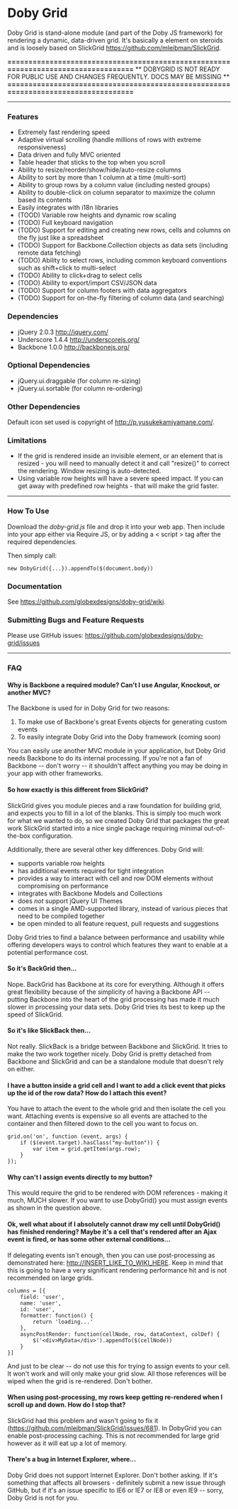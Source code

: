 Doby Grid
=========

Doby Grid is stand-alone module (and part of the Doby JS framework) for rendering a dynamic, data-driven grid. It's basically a <table> element on steroids and is loosely based on SlickGrid <https://github.com/mleibman/SlickGrid>.

**===================================================================================**
** DOBYGRID IS NOT READY FOR PUBLIC USE AND CHANGES FREQUENTLY. DOCS MAY BE MISSING  **
**===================================================================================**

---

### Features

- Extremely fast rendering speed
- Adaptive virtual scrolling (handle millions of rows with extreme responsiveness)
- Data driven and fully MVC oriented
- Table header that sticks to the top when you scroll
- Ability to resize/reorder/show/hide/auto-resize columns
- Ability to sort by more than 1 column at a time (multi-sort)
- Ability to group rows by a column value (including nested groups)
- Ability to double-click on column separator to maximize the column based its contents
- Easily integrates with i18n libraries
- (TOOD) Variable row heights and dynamic row scaling
- (TODO) Full keyboard navigation
- (TODO) Support for editing and creating new rows, cells and columns on the fly just like a spreadsheet
- (TODO) Support for Backbone.Collection objects as data sets (including remote data fetching)
- (TODO) Ability to select rows, including common keyboard conventions such as shift+click to multi-select
- (TODO) Ability to click+drag to select cells
- (TODO) Ability to export/import CSV/JSON data
- (TODO) Support for column footers with data aggregators
- (TODO) Support for on-the-fly filtering of column data (and searching)

### Dependencies

- jQuery 2.0.3 <http://jquery.com/>
- Underscore 1.4.4 <http://underscorejs.org/>
- Backbone 1.0.0 <http://backbonejs.org/>

### Optional Dependencies

- jQuery.ui.draggable (for column re-sizing)
- jQuery.ui.sortable (for column re-ordering)

### Other Dependencies

Default icon set used is copyright of <http://p.yusukekamiyamane.com/>.

### Limitations

- If the grid is rendered inside an invisible element, or an element that is resized - you will need to manually detect it and call "resize()" to correct the rendering. Window resizing is auto-detected.
- Using variable row heights will have a severe speed impact. If you can get away with predefined row heights - that will make the grid faster.

---

### How To Use

Download the *doby-grid.js* file and drop it into your web app. Then include into your app either via Require JS, or by adding a < script > tag after the required dependencies.

Then simply call:

	new DobyGrid({...}).appendTo($(document.body))

### Documentation

See <https://github.com/globexdesigns/doby-grid/wiki>.

### Submitting Bugs and Feature Requests

Please use GitHub issues: <https://github.com/globexdesigns/doby-grid/issues>

---

### FAQ

#### Why is Backbone a required module? Can't I use Angular, Knockout, or another MVC?

The Backbone is used for in Doby Grid for two reasons:

1) To make use of Backbone's great Events objects for generating custom events
2) To easily integrate Doby Grid into the Doby framework (coming soon)

You can easily use another MVC module in your application, but Doby Grid needs Backbone to do its internal processing. If you're not a fan of Backbone -- don't worry -- it shouldn't affect anything you may be doing in your app with other frameworks.

#### So how exactly is this different from SlickGrid?

SlickGrid gives you module pieces and a raw foundation for building grid, and expects you to fill in a lot of the blanks. This is simply too much work for what we wanted to do, so we created Doby Grid that packages the great work SlickGrid started into a nice single package requiring minimal out-of-the-box configuration.

Additionally, there are several other key differences. Doby Grid will:

- supports variable row heights
- has additional events required for tight integration
- provides a way to interact with cell and row DOM elements without compromising on performance
- integrates with Backbone Models and Collections
- does *not* support jQuery UI Themes
- comes in a single AMD-supported library, instead of various pieces that need to be compiled together
- be open minded to all feature request, pull requests and suggestions

Doby Grid tries to find a balance between performance and usability while offering developers ways to control which features they want to enable at a potential performance cost.

#### So it's BackGrid then...

Nope. BackGrid has Backbone at its core for everything. Although it offers great flexibility because of the simplicity of having a Backbone API -- putting Backbone into the heart of the grid processing has made it much slower in processing your data sets. Doby Grid tries its best to keep up the speed of SlickGrid.

#### So it's like SlickBack then...

Not really. SlickBack is a bridge between Backbone and SlickGrid. It tries to make the two work together nicely. Doby Grid is pretty detached from Backbone and SlickGrid and can be a standalone module that doesn't rely on either.

#### I have a button inside a grid cell and I want to add a click event that picks up the id of the row data? How do I attach this event?

You have to attach the event to the whole grid and then isolate the cell you want. Attaching events is expensive so all events are attached to the container and then filtered down to the cell you want to focus on.

```
grid.on('on', function (event, args) {
	if ($(event.target).hasClass("my-button")) {
		var item = grid.getItem(args.row);
	}
});
```

#### Why can't I assign events directly to my button?

This would require the grid to be rendered with DOM references - making it much, MUCH slower. If you want to use DobyGrid() you must assign events as shown in the question above.

#### Ok, well what about if I absolutely cannot draw my cell until DobyGrid() has finished rendering? Maybe it's a cell that's rendered after an Ajax event is fired, or has some other external conditions...

If delegating events isn't enough, then you can use post-processing as demonstrated here: <http://INSERT_LIKE_TO_WIKI_HERE>. Keep in mind that this is going to have a very significant rendering performance hit and is not recommended on large grids.

```
columns = [{
	field: 'user',
	name: 'user',
	id: 'user',
	formatter: function() {
		return 'loading...'
	},
	asyncPostRender: function(cellNode, row, dataContext, colDef) {
		$('<div>MyData</div>').appendTo($(cellNode))
	}
}]
```

And just to be clear -- do not use this for trying to assign events to your cell. It won't work and will only make your grid slow. All those references will be wiped when the grid is re-rendered. Don't bother.

#### When using post-processing, my rows keep getting re-rendered when I scroll up and down. How do I stop that?

SlickGrid had this problem and wasn't going to fix it (<https://github.com/mleibman/SlickGrid/issues/681>). In DobyGrid you can enable post-processing caching. This is not recommended for large grid however as it will eat up a lot of memory.

#### There's a bug in Internet Explorer, where...

Doby Grid does not support Internet Explorer. Don't bother asking. If it's something that affects all browsers - definitely submit a new issue through GitHub, but if it's an issue specific to IE6 or IE7 or IE8 or even IE9 -- sorry, Doby Grid is not for you.